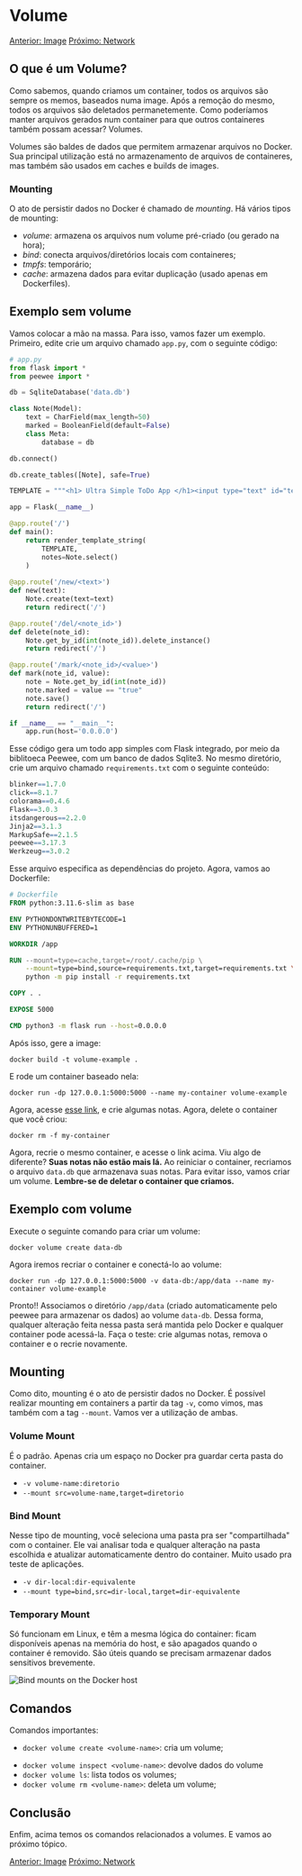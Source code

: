 # Volume

[Anterior: Image](Image.md)
[Próximo: Network](Network.md)

## O que é um Volume?

Como sabemos, quando criamos um container, todos os arquivos são sempre os memos, baseados numa image. Após a remoção do mesmo, todos os arquivos são deletados permanetemente. Como poderíamos manter arquivos gerados num container para que outros containeres também possam acessar? Volumes. 

Volumes são baldes de dados que permitem armazenar arquivos no Docker. Sua principal utilização está no armazenamento de arquivos de containeres, mas também são usados em caches e builds de images. 

### Mounting

O ato de persistir dados no Docker é chamado de *mounting*. Há vários tipos de mounting:
- *volume*: armazena os arquivos num volume pré-criado (ou gerado na hora);
- *bind*: conecta arquivos/diretórios locais com containeres;
- *tmpfs*: temporário;
- *cache*: armazena dados para evitar duplicação (usado apenas em Dockerfiles).

## Exemplo sem volume

Vamos colocar a mão na massa. Para isso, vamos fazer um exemplo. Primeiro, edite crie um arquivo chamado `app.py`, com o seguinte código:

```python
# app.py
from flask import *
from peewee import *

db = SqliteDatabase('data.db')

class Note(Model):
    text = CharField(max_length=50)
    marked = BooleanField(default=False)
    class Meta:
        database = db

db.connect()

db.create_tables([Note], safe=True)

TEMPLATE = """<h1> Ultra Simple ToDo App </h1><input type="text" id="text" placeholder="Crie uma nova nota"> <button onclick="window.open('/new/' + document.getElementById('text').value, '_self')">Criar</button>{% if notes %}<ul>{% for note in notes %}<li><input type="checkbox" id="{{note.text}}" onclick="window.open('/mark/{{note.id}}/' + document.getElementById('{{note.text}}').checked, '_self')" {% if note.marked %} checked {% endif %} >{% if note.marked %} <s> {% endif %} {{note.text}} {% if note.marked %} </s> {% endif %}<a href="/del/{{ note.id }}"><img src="https://cdn-icons-png.flaticon.com/128/542/542724.png"width="15px" height="15px"></a></li>{% endfor %}</ul>{% else %}<p> Nenhuma nota criada!</p>{% endif %}"""

app = Flask(__name__)

@app.route('/')
def main():
    return render_template_string(
        TEMPLATE,
        notes=Note.select()
    )
 
@app.route('/new/<text>')
def new(text):
    Note.create(text=text)
    return redirect('/')

@app.route('/del/<note_id>')
def delete(note_id):
    Note.get_by_id(int(note_id)).delete_instance()
    return redirect('/')

@app.route('/mark/<note_id>/<value>')
def mark(note_id, value):
    note = Note.get_by_id(int(note_id))
    note.marked = value == "true"
    note.save()
    return redirect('/')

if __name__ == "__main__":
    app.run(host='0.0.0.0')
```

Esse código gera um todo app simples com Flask integrado, por meio da biblitoeca Peewee, com um banco de dados Sqlite3. No mesmo diretório, crie um arquivo chamado `requirements.txt` com o seguinte conteúdo:

```r
blinker==1.7.0
click==8.1.7
colorama==0.4.6
Flask==3.0.3
itsdangerous==2.2.0
Jinja2==3.1.3
MarkupSafe==2.1.5
peewee==3.17.3
Werkzeug==3.0.2
```

Esse arquivo especifica as dependências do projeto. Agora, vamos ao Dockerfile:

```Dockerfile
# Dockerfile
FROM python:3.11.6-slim as base

ENV PYTHONDONTWRITEBYTECODE=1
ENV PYTHONUNBUFFERED=1

WORKDIR /app

RUN --mount=type=cache,target=/root/.cache/pip \
    --mount=type=bind,source=requirements.txt,target=requirements.txt \
    python -m pip install -r requirements.txt

COPY . .

EXPOSE 5000

CMD python3 -m flask run --host=0.0.0.0
```

Após isso, gere a image:

```shell
docker build -t volume-example .
```

E rode um container baseado nela:

```shell
docker run -dp 127.0.0.1:5000:5000 --name my-container volume-example
```

Agora, acesse [esse link](http://localhost:5000), e crie algumas notas. Agora, delete o container que você criou:

```shell
docker rm -f my-container
```

Agora, recrie o mesmo container, e acesse o link acima. Viu algo de diferente? **Suas notas não estão mais lá.** Ao reiniciar o container, recriamos o arquivo `data.db` que armazenava suas notas. Para evitar isso, vamos criar um volume. **Lembre-se de deletar o container que criamos.**

## Exemplo com volume

Execute o seguinte comando para criar um volume:

```shell
docker volume create data-db
```

Agora iremos recriar o container e conectá-lo ao volume:

```shell
docker run -dp 127.0.0.1:5000:5000 -v data-db:/app/data --name my-container volume-example
```

Pronto!! Associamos o diretório `/app/data` (criado automaticamente pelo peewee para armazenar os dados) ao volume `data-db`. Dessa forma, qualquer alteração feita nessa pasta será mantida pelo Docker e qualquer container pode acessá-la. Faça o teste: crie algumas notas, remova o container e o recrie novamente. 

## Mounting

Como dito, mounting é o ato de persistir dados no Docker. É possível realizar mounting em containers a partir da tag `-v`, como vimos, mas também com a tag `--mount`. Vamos ver a utilização de ambas.

### Volume Mount

É o padrão. Apenas cria um espaço no Docker pra guardar certa pasta do container. 
- `-v volume-name:diretorio`
- `--mount src=volume-name,target=diretorio`

### Bind Mount

Nesse tipo de mounting, você seleciona uma pasta pra ser "compartilhada" com o container. Ele vai analisar toda e qualquer alteração na pasta escolhida e atualizar automaticamente dentro do container. Muito usado pra teste de aplicações.
- `-v dir-local:dir-equivalente`
- `--mount type=bind,src=dir-local,target=dir-equivalente`

### Temporary Mount

Só funcionam em Linux, e têm a mesma lógica do container: ficam disponíveis apenas na memória do host, e são apagados quando o container é removido. São úteis quando se precisam armazenar dados sensitivos brevemente.


![Bind mounts on the Docker host](https://docs.docker.com/storage/images/types-of-mounts-bind.webp?w=450&h=300)

## Comandos

Comandos importantes:
- `docker volume create <volume-name>`: cria um volume;
* `docker volume inspect <volume-name>`: devolve dados do volume
* `docker volume ls`: lista todos os volumes;
* `docker volume rm <volume-name>`: deleta um volume;

## Conclusão

Enfim, acima temos os comandos relacionados a volumes. E vamos ao próximo tópico.

[Anterior: Image](Image.md)
[Próximo: Network](Network.md)

